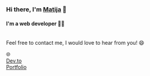 ### Hi there, I'm [Matija](https://maturc.github.io/portfolio/) 👋
#### I'm a web developer 👨‍💻
<br/>
Feel free to contact me, I would love to hear from you! 😄



🌐<br/>
[Dev.to](https://dev.to/maturc)
<br/>
[Portfolio](https://maturc.github.io/portfolio/)

<!--
**maturc/maturc** is a ✨ _special_ ✨ repository because its `README.md` (this file) appears on your GitHub profile.
